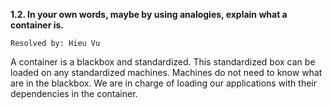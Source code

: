 **1.2. In your own words, maybe by using analogies, explain what a container
is.**

`Resolved by: Hieu Vu`

A container is a blackbox and standardized. This standardized box can be loaded
on any standardized machines. Machines do not need to know what are in the
blackbox. We are in charge of loading our applications with their dependencies
in the container.
